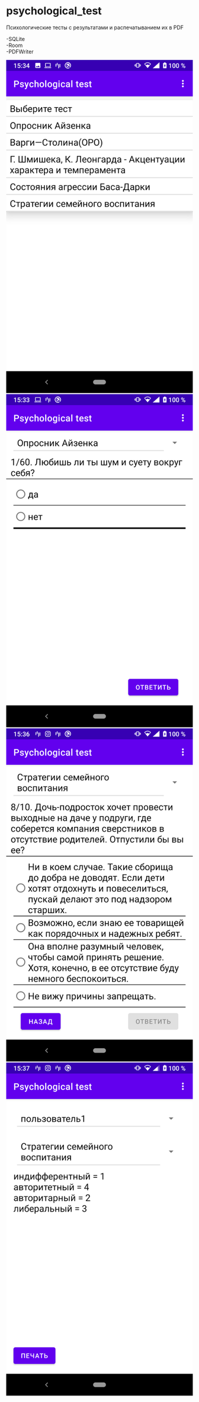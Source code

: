 # psychological_test

Психологические тесты с результатами и распечатыванием их в PDF

-SQLite\
-Room\
-PDFWriter

![](https://github.com/mironoff2007/psychological_test/blob/master/psyt_readme_pic1.png)
![](https://github.com/mironoff2007/psychological_test/blob/master/psyt_readme_pic2.png)
![](https://github.com/mironoff2007/psychological_test/blob/master/psyt_readme_pic3.png)
![](https://github.com/mironoff2007/psychological_test/blob/master/psyt_readme_pic4.png)

